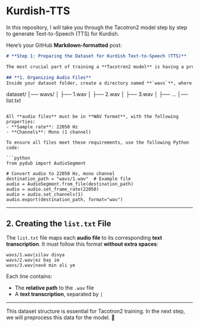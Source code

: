 # Kurdish-TTS
In this repository, I will take you through the Tacotron2 model step by step to generate Text-to-Speech (TTS) for Kurdish.

Here’s your GitHub **Markdown-formatted** post:  

```md
# **Step 1: Preparing the Dataset for Kurdish Text-to-Speech (TTS)**  

The most crucial part of training a **Tacotron2 model** is having a properly structured dataset. In this step, we will organize our audio files and create a list file (`list.txt`) that maps each audio file to its corresponding text.  

## **1. Organizing Audio Files**  
Inside your dataset folder, create a directory named **`wavs`**, where all your recorded `.wav` files will be stored. The structure should look like this:  

```
dataset/
│── wavs/
│   ├── 1.wav
│   ├── 2.wav
│   ├── 3.wav
│   ├── ...
│── list.txt
```

All **audio files** must be in **WAV format**, with the following properties:  
- **Sample rate**: 22050 Hz  
- **Channels**: Mono (1 channel)  

To ensure all files meet these requirements, use the following Python code:  

```python
from pydub import AudioSegment

# Convert audio to 22050 Hz, mono channel
destination_path = "wavs/1.wav"  # Example file
audio = AudioSegment.from_file(destination_path)
audio = audio.set_frame_rate(22050)
audio = audio.set_channels(1)
audio.export(destination_path, format="wav")
```

---

## **2. Creating the `list.txt` File**  
The `list.txt` file maps each **audio file** to its corresponding **text transcription**. It must follow this format **without extra spaces**:  

```
wavs/1.wav|silav dinya
wavs/2.wav|ez baş im
wavs/3.wav|navê min ali ye
```

Each line contains:  
- The **relative path** to the `.wav` file  
- A **text transcription**, separated by `|`  

---

This dataset structure is essential for Tacotron2 training. In the next step, we will preprocess this data for the model. 🚀  
```
